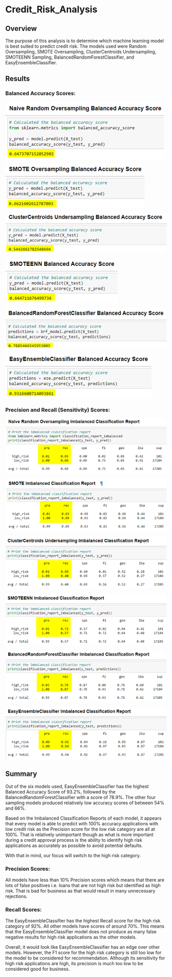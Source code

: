 # Credit_Risk_Analysis

## Overview
The purpose of this analysis is to determine which machine learning model is best suited to predict credit risk. The models used were Random Oversampling, SMOTE Oversampling, ClusterCentroids Undersampling, SMOTEENN Sampling, BalancedRandomForestClassifier, and EasyEnsembleClassifier.

## Results
### Balanced Accuracy Scores:
![Random](https://github.com/hwaijiinlee/Credit_Risk_Analysis/blob/main/Resources/Random_Oversampling_Acc_Score.png)

![SMOTE](https://github.com/hwaijiinlee/Credit_Risk_Analysis/blob/main/Resources/SMOTE_Acc_Score.png)

![ClusterCentroids](https://github.com/hwaijiinlee/Credit_Risk_Analysis/blob/main/Resources/Cluster_Acc_Score.png)

![SMOTEENN](https://github.com/hwaijiinlee/Credit_Risk_Analysis/blob/main/Resources/SMOTEENN_Acc_Score.png)

![BRF](https://github.com/hwaijiinlee/Credit_Risk_Analysis/blob/main/Resources/BRF_Acc_Score.png)

![EzE](https://github.com/hwaijiinlee/Credit_Risk_Analysis/blob/main/Resources/Eze_Acc_Score.png)

### Precision and Recall (Sensitivity) Scores:
![Random_Rpt](https://github.com/hwaijiinlee/Credit_Risk_Analysis/blob/main/Resources/Random_Oversampling_Class_Rpt.png)

![SMOTE_Rpt](https://github.com/hwaijiinlee/Credit_Risk_Analysis/blob/main/Resources/SMOTE_Class_Rpt.png)

![ClusterCentroids_Rpt](https://github.com/hwaijiinlee/Credit_Risk_Analysis/blob/main/Resources/Cluster_Class_Rpt.png)

![SMOTEENN_Rpt](https://github.com/hwaijiinlee/Credit_Risk_Analysis/blob/main/Resources/SMOTEENN_Class_Rpt.png)

![BRF_Rpt](https://github.com/hwaijiinlee/Credit_Risk_Analysis/blob/main/Resources/BRF_Class_Rpt.png)

![EzE_Rpt](https://github.com/hwaijiinlee/Credit_Risk_Analysis/blob/main/Resources/Eze_Class_Rpt.png)

## Summary
Out of the six models used, EasyEnsembleClassifier has the highest Balanced Accuracy Score of 93.2%, followed by the BalancedRandomForestClassifier with a score of 78.9%. The other four sampling models produced relatively low accuracy scores of between 54% and 66%.

Based on the Imbalanced Classification Reports of each model, it appears that every model is able to predict with 100% accuracy applications with low credit risk as the Precision score for the low risk category are all at 100%. That is relatively unimportant though as what is more important during a credit approval process is the ability to identify high risk applications as accurately as possible to avoid potential defaults.

With that in mind, our focus will switch to the high risk category. 
### Precision Scores:
All models have less than 10% Precision scores which means that there are lots of false positives i.e. loans that are not high risk but identified as high risk. That is bad for business as that would result in many unnecessary rejections.

### Recall Scores:
The EasyEnsembleClassifier has the highest Recall score for the high risk category of 92%. All other models have scores of around 70%. This means that the EasyEnsembleClassifier model does not produce as many false negative results for high risk applications as the other models. 

Overall, it would look like EasyEnsembleClassifier has an edge over other models. However, the F1 score for the high risk category is still too low for the model to be considered for recommendation. Although its sensitivity for high risk applications are high, its precision is much too low to be considered good for business.